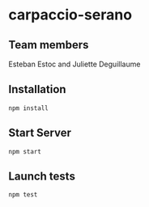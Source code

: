 # carpaccio-serano

## Team members
Esteban Estoc and Juliette Deguillaume

## Installation

`npm install`

## Start Server

`npm start`

## Launch tests

`npm test`
